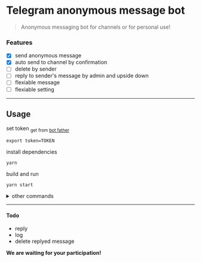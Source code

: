 # Telegram anonymous message bot

> Anonymous messaging bot for channels or for personal use!

### Features

- [x] send anonymous message
- [x] auto send to channel by confirmation
- [ ] delete by sender
- [ ] reply to sender's message by admin and upside down
- [ ] flexiable message
- [ ] flexiable setting

----

## Usage

set token <sub>get from [bot father](https://t.me/BotFather)</sub>
```
export token=TOKEN
```
install dependencies
```
yarn
```
build and run
```
yarn start
```

<details>
  <summary>other commands</summary>
<p>
  
  build
  ```
  yarn build
  ```
  run
  ```
  yarn runCode
  ```
</p>
</details>


----

#### Todo

- reply
- log
- delete replyed message

**We are waiting for your participation!**
